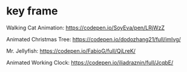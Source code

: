 # key frame

Walking Cat Animation:  https://codepen.io/SoyEva/pen/LRjWzZ

Animated Christmas Tree: https://codepen.io/dodozhang21/full/imIvg/

Mr. Jellyfish: https://codepen.io/FabioG/full/QjLreK/

Animated Working Clock: https://codepen.io/iliadraznin/full/JcqbE/
